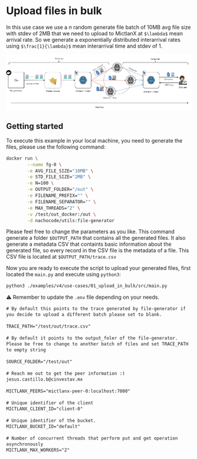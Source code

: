 # Upload files in bulk
In this use case we use a $n$ random generate file batch of 10MB avg file size with stdev of 2MB that we need to upload to MictlanX at ```$\lambda$``` mean arrival rate. So we generate a exponentially distributed interarrival rates using ```$\frac{1}{\lambda}$``` mean interarrival time and stdev of 1.  

<div align=center>
<a href="https://test.pypi.org/project/mictlanx/"><img src="./assets/example.png" alt="build - 0.0.33"></a>
</div>

## Getting started
To execute this example in your local machine, you need to generate the files, please use the following command: 
```sh
docker run \
        --name fg-0 \
        -e AVG_FILE_SIZE="10MB" \
        -e STD_FILE_SIZE="2MB" \
        -e N=100 \
        -e OUTPUT_FOLDER="/out" \
        -e FILENAME_PREFIX="" \
        -e FILENAME_SEPARATOR="" \
        -e MAX_THREADS="2" \
        -v /test/out_docker:/out \
        -d nachocode/utils:file-generator
```
Please feel free to change the parameters as you like. This command generate a folder ```$OUTPUT_PATH``` that contains all the generated files. It also generate a metadata CSV that containts basic information about the generated file, so every record in the CSV file is the metadata of a file. This CSV file is located at ```$OUTPUT_PATH/trace.csv```

Now you are ready to execute the script to upload your generated files, first located the ```main.py``` and execute using ```python3```:
```sh
python3 ./examples/v4/use-cases/01_upload_in_bulk/src/main.py
```
:warning: Remember to update the ```.env``` file depending on your needs.

```
# By default this points to the trace generated by file-generator if you decide to upload a different batch please set to blank. 

TRACE_PATH="/test/out/trace.csv"

# By default it points to the output_foler of the file-generator. Please be free to change to another batch of files and set TRACE_PATH to empty string

SOURCE_FOLDER="/test/out"

# Reach me out to get the peer information :) jesus.castillo.b@cinvestav.mx

MICTLANX_PEERS="mictlanx-peer-0:localhost:7000"

# Unique identifier of the client
MICTLANX_CLIENT_ID="client-0"

# Unique identifier of the bucket.
MICTLANX_BUCKET_ID="default"

# Number of concurrent threads that perform put and get operation asynchronously
MICTLANX_MAX_WORKERS="2"
```

